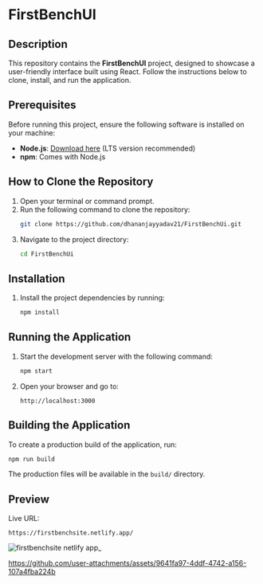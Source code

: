 # FirstBenchUI

## Description
This repository contains the **FirstBenchUI** project, designed to showcase a user-friendly interface built using React. Follow the instructions below to clone, install, and run the application.

## Prerequisites
Before running this project, ensure the following software is installed on your machine:
- **Node.js**: [Download here](https://nodejs.org/) (LTS version recommended)
- **npm**: Comes with Node.js

## How to Clone the Repository
1. Open your terminal or command prompt.
2. Run the following command to clone the repository:
   ```bash
   git clone https://github.com/dhananjayyadav21/FirstBenchUi.git

3. Navigate to the project directory:
   ```bash
   cd FirstBenchUi
   ```


## Installation
1. Install the project dependencies by running:
   ```bash
   npm install
   ```


## Running the Application
1. Start the development server with the following command:
   ```bash
   npm start
   ```
2. Open your browser and go to:
   ```
   http://localhost:3000
   ```


## Building the Application
To create a production build of the application, run:
```bash
npm run build
```
The production files will be available in the `build/` directory.

## Preview
Live URL:
   ```
   https://firstbenchsite.netlify.app/
   ```
![firstbenchsite netlify app_](https://github.com/user-attachments/assets/0e6311f9-f868-43e9-99dc-662c70b202b9)

https://github.com/user-attachments/assets/9641fa97-4ddf-4742-a156-107a4fba224b







